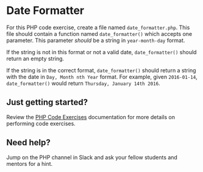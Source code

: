 # Date Formatter

For this PHP code exercise, create a file named `date_formatter.php`. This file should contain a function named `date_formatter()` which accepts one parameter. This parameter *should* be a string in `year-month-day` format. 

If the string is not in this format or not a valid date, `date_formatter()` should return an empty string.

If the string is in the correct format, `date_formatter()` should return a string with the date in `Day, Month nth Year` format. For example, given `2016-01-14`, `date_formatter()` would return `Thursday, January 14th 2016`.   

## Just getting started?
Review the [PHP Code Exercises](https://github.com/CodeLouisville/back-end-php/tree/master/exercises) documentation for more details on performing code exercises.

## Need help?
Jump on the PHP channel in Slack and ask your fellow students and mentors for a hint.